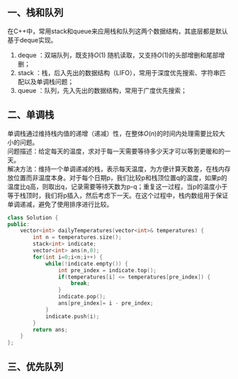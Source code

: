 ## 一、栈和队列
在C++中，常用stack和queue来应用栈和队列这两个数据结构，其底层都是默认基于deque实现。  
1. deque ：双端队列，既支持$O(1)$ 随机读取，又支持$O(1)$的头部增删和尾部增删；
2. stack ：栈，后入先出的数据结构（LIFO），常用于深度优先搜索、字符串匹配以及单调栈问题；
3. queue ：队列，先入先出的数据结构，常用于广度优先搜索；  

## 二、单调栈
单调栈通过维持栈内值的递增（递减）性，在整体$O(n)$的时间内处理需要比较大小的问题。  
问题描述：给定每天的温度，求对于每一天需要等待多少天才可以等到更暖和的一天。  
解决方法：维持一个单调递减的栈，表示每天温度，为方便计算天数差，在栈内存放位置而非温度本身。对于每个日期p，我们比较p和栈顶位置q的温度，如果p的温度比q高，则取出q，记录需要等待天数为p-q；重复这一过程，当p的温度小于等于栈顶时，我们将p插入，然后考虑下一天。在这个过程中，栈内数组用于保证单调递减，避免了使用排序进行比较。  
```C++
class Solution {
public:
    vector<int> dailyTemperatures(vector<int>& temperatures) {
        int n = temperatures.size();
        stack<int> indicate;
        vector<int> ans(n,0);
        for(int i=0;i<n;i++) {
            while(!indicate.empty()) {
                int pre_index = indicate.top();
                if(temperatures[i] <= temperatures[pre_index]) {
                    break;
                }
                indicate.pop();
                ans[pre_index]= i - pre_index;
            }
            indicate.push(i);
        }
        return ans;
    }
};
```

## 三、优先队列
